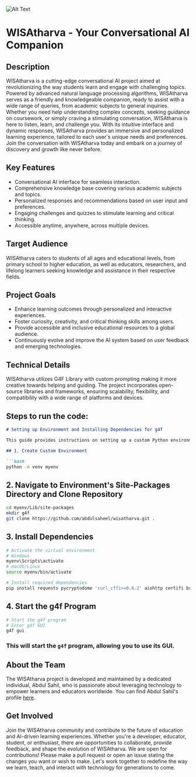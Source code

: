 ![Alt Text](https://i.ibb.co/2jhw6xS/WISAtharva-logos-transparent.png)

# WISAtharva - Your Conversational AI Companion

## Description
WISAtharva is a cutting-edge conversational AI project aimed at revolutionizing the way students learn and engage with challenging topics. Powered by advanced natural language processing algorithms, WISAtharva serves as a friendly and knowledgeable companion, ready to assist with a wide range of queries, from academic subjects to general inquiries. Whether you need help understanding complex concepts, seeking guidance on coursework, or simply craving a stimulating conversation, WISAtharva is here to listen, learn, and challenge you. With its intuitive interface and dynamic responses, WISAtharva provides an immersive and personalized learning experience, tailored to each user's unique needs and preferences. Join the conversation with WISAtharva today and embark on a journey of discovery and growth like never before.

## Key Features
- Conversational AI interface for seamless interaction.
- Comprehensive knowledge base covering various academic subjects and topics.
- Personalized responses and recommendations based on user input and preferences.
- Engaging challenges and quizzes to stimulate learning and critical thinking.
- Accessible anytime, anywhere, across multiple devices.

## Target Audience
WISAtharva caters to students of all ages and educational levels, from primary school to higher education, as well as educators, researchers, and lifelong learners seeking knowledge and assistance in their respective fields.

## Project Goals
- Enhance learning outcomes through personalized and interactive experiences.
- Foster curiosity, creativity, and critical thinking skills among users.
- Provide accessible and inclusive educational resources to a global audience.
- Continuously evolve and improve the AI system based on user feedback and emerging technologies.

## Technical Details
WISAtharva utilizes G4F Library with custom prompting making it more creative towards helping and guiding. The project incorporates open-source libraries and frameworks, ensuring scalability, flexibility, and compatibility with a wide range of platforms and devices.

## Steps to run the code:


```markdown
# Setting up Environment and Installing Dependencies for g4f

This guide provides instructions on setting up a custom Python environment named `myenv`, installing necessary dependencies, and running the `g4f` program.

## 1. Create Custom Environment

```bash
python -m venv myenv
```

## 2. Navigate to Environment's Site-Packages Directory and Clone Repository

```bash
cd myenv/Lib/site-packages
mkdir g4f
git clone https://github.com/abdulsaheel/wisatharva.git .
```

## 3. Install Dependencies

```bash
# Activate the virtual environment
# Windows
myenv\Scripts\activate
# macOS/Linux
source myenv/bin/activate

# Install required dependencies
pip install requests pycryptodome 'curl_cffi>=0.6.2' aiohttp certifi browser_cookie3 PyExecJS 'duckduckgo-search>=5.0' nest_asyncio werkzeug loguru pillow platformdirs fastapi uvicorn flask brotli beautifulsoup4 aiohttp_socks pywebview plyer cryptography nodriver googlesearch-python
```

## 4. Start the g4f Program

```bash
# Start the g4f program
# Enter g4f GUI
g4f gui
```

### This will start the `g4f` program, allowing you to use its GUI.



## About the Team
The WISAtharva project is developed and maintained by a dedicated individual, Abdul Sahil, who is passionate about leveraging technology to empower learners and educators worldwide. You can find Abdul Sahil's profile [here](https://github.com/abdulsaheel). 

## Get Involved
Join the WISAtharva community and contribute to the future of education and AI-driven learning experiences. Whether you're a developer, educator, student, or enthusiast, there are opportunities to collaborate, provide feedback, and shape the evolution of WISAtharva. We are open for contributions! Please make a pull request or open an issue stating the changes you want or wish to make. Let's work together to redefine the way we learn, teach, and interact with technology for generations to come.

